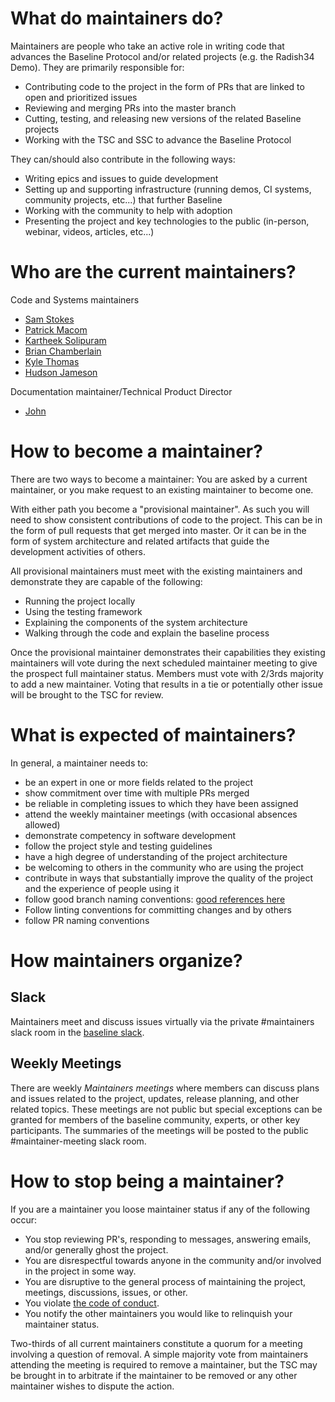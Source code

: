 # What do maintainers do?

Maintainers are people who take an active role in writing code that advances the Baseline Protocol and/or related projects (e.g. the Radish34 Demo). They are primarily responsible for:
 - Contributing code to the project in the form of PRs that are linked to open and prioritized issues 
 - Reviewing and merging PRs into the master branch
 - Cutting, testing, and releasing new versions of the related Baseline projects
 - Working with the TSC and SSC to advance the Baseline Protocol

 They can/should also contribute in the following ways:
 - Writing epics and issues to guide development
 - Setting up and supporting infrastructure (running demos, CI systems, community projects, etc...) that further Baseline
 - Working with the community to help with adoption
 - Presenting the project and key technologies to the public (in-person, webinar, videos, articles, etc...)
 

# Who are the current maintainers?

Code and Systems maintainers
  - [Sam Stokes](https://github.com/bitwiseguy) 
  - [Patrick Macom](https://github.com/pmacom)
  - [Kartheek Solipuram](https://github.com/skarred14)
  - [Brian Chamberlain](https://github.com/breakpointer)
  - [Kyle Thomas](https://github.com/kthomas)
  - [Hudson Jameson](https://github.com/souptacular)

Documentation maintainer/Technical Product Director

  - [John](https://github.com/humbitious)


# How to become a maintainer?

There are two ways to become a maintainer: You are asked by a current maintainer, or you make request to an existing maintainer to become one.

With either path you become a "provisional maintainer". As such you will need to show consistent contributions of code to the project. This can be in the form of pull requests that get merged into master. Or it can be in the form of system architecture and related artifacts that guide the development activities of others. 

All provisional maintainers must meet with the existing maintainers and demonstrate they are capable of the following: 
 - Running the project locally
 - Using the testing framework
 - Explaining the components of the system architecture
 - Walking through the code and explain the baseline process

Once the provisional maintainer demonstrates their capabilities they existing maintainers will vote during the next scheduled maintainer meeting to give the prospect full maintainer status. Members must vote with 2/3rds majority to add a new maintainer. Voting that results in a tie or potentially other issue will be brought to the TSC for review.

# What is expected of maintainers?

In general, a maintainer needs to:
 - be an expert in one or more fields related to the project
 - show commitment over time with multiple PRs merged
 - be reliable in completing issues to which they have been assigned
 - attend the weekly maintainer meetings (with occasional absences allowed)
 - demonstrate competency in software development
 - follow the project style and testing guidelines
 - have a high degree of understanding of the project architecture
 - be welcoming to others in the community who are using the project
 - contribute in ways that substantially improve the quality of the project and the experience of people using it
 - follow good branch naming conventions: [good references here](https://gist.github.com/digitaljhelms/4287848)
 - Follow linting conventions for committing changes and by others
 - follow PR naming conventions

# How maintainers organize?

## Slack 
Maintainers meet and discuss issues virtually via the private #maintainers slack room in the [baseline slack](ethereum-baseline.slack.com). 

## Weekly Meetings
There are weekly *Maintainers meetings* where members can discuss plans and issues related to the project, updates, release planning, and other related topics. These meetings are not public but special exceptions can be granted for members of the baseline community, experts, or other key participants. The summaries of the meetings will be posted to the public #maintainer-meeting slack room.

# How to stop being a maintainer?

If you are a maintainer you loose maintainer status if any of the following occur: 

 - You stop reviewing PR's, responding to messages, answering emails, and/or generally ghost the project.
 - You are disrespectful towards anyone in the community and/or involved in the project in some way.
 - You are disruptive to the general process of maintaining the project, meetings, discussions, issues, or other. 
 - You violate [the code of conduct](./CODE_OF_CONDUCT.md).
 - You notify the other maintainers you would like to relinquish your maintainer status.
 
Two-thirds of all current maintainers constitute a quorum for a meeting involving a question of removal. A simple majority vote from maintainers attending the meeting is required to remove a maintainer, but the TSC may be brought in to arbitrate if the maintainer to be removed or any other maintainer wishes to dispute the action.
